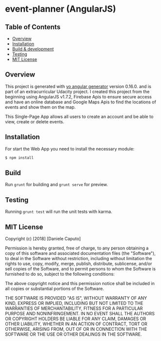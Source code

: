 # event-planner (AngularJS)

## Table of Contents

* [Overview](#overview)
* [Installation](#installation)
* [Build & development](#build)
* [Testing](#testing)
* [MIT License](#mit-license)

## Overview

This project is generated with [yo angular generator](https://github.com/yeoman/generator-angular)
version 0.16.0. and is part of an extracurricular Udacity project.
I created this project from the beginning using AngularJS v1.7.2,
Firebase Apis to ensure secure access and have an online database
and Google Maps Apis to find the locations of events and show them on the map.

This Single-Page App allows all users to create an account and be able to view, create or delete events.

## Installation

For start the Web App you need to install the necessary module:
```bash
$ npm install
```

## Build

Run `grunt` for building and `grunt serve` for preview.

## Testing

Running `grunt test` will run the unit tests with karma.

## MIT License

Copyright (c) [2018] [Daniele Caputo]

Permission is hereby granted, free of charge, to any person obtaining a copy
of this software and associated documentation files (the "Software"), to deal
in the Software without restriction, including without limitation the rights
to use, copy, modify, merge, publish, distribute, sublicense, and/or sell
copies of the Software, and to permit persons to whom the Software is
furnished to do so, subject to the following conditions:

The above copyright notice and this permission notice shall be included in all
copies or substantial portions of the Software.

THE SOFTWARE IS PROVIDED "AS IS", WITHOUT WARRANTY OF ANY KIND, EXPRESS OR
IMPLIED, INCLUDING BUT NOT LIMITED TO THE WARRANTIES OF MERCHANTABILITY,
FITNESS FOR A PARTICULAR PURPOSE AND NONINFRINGEMENT. IN NO EVENT SHALL THE
AUTHORS OR COPYRIGHT HOLDERS BE LIABLE FOR ANY CLAIM, DAMAGES OR OTHER
LIABILITY, WHETHER IN AN ACTION OF CONTRACT, TORT OR OTHERWISE, ARISING FROM,
OUT OF OR IN CONNECTION WITH THE SOFTWARE OR THE USE OR OTHER DEALINGS IN THE
SOFTWARE.